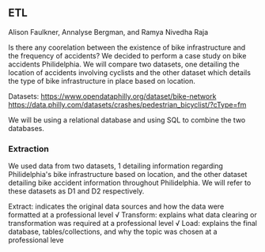 ## ETL 
Alison Faulkner, Annalyse Bergman, and Ramya Nivedha Raja

Is there any coorelation between the existence of bike infrastructure and the frequency of accidents? We decided to perform a case study on bike accidents Philidelphia. We will compare two datasets, one detailing the location of accidents involving cyclists and the other dataset which details the type of bike infrastructure in place based on location. 

Datasets: 
https://www.opendataphilly.org/dataset/bike-network 
https://data.philly.com/datasets/crashes/pedestrian_bicyclist/?cType=fm  

We will be using a relational database and using SQL to combine the two databases. 

### Extraction
We used data from two datasets, 1 detailing information regarding Philidelphia's bike infrastructure based on location, and the other dataset detailing bike accident information throughout Philidelphia. We will refer to these datasets as D1 and D2 respectively. 

Extract: indicates the original
data sources and how the data
were formatted at a professional
level
√ Transform: explains what data
clearing or transformation was
required at a professional level
√ Load: explains the final
database, tables/collections, and
why the topic was chosen at a
professional leve
